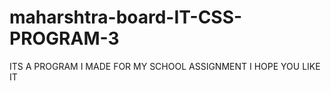 # maharshtra-board-IT-CSS-PROGRAM-3
ITS A PROGRAM I MADE FOR MY SCHOOL ASSIGNMENT
I HOPE YOU LIKE IT
